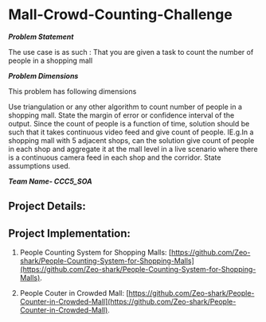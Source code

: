 # Mall-Crowd-Counting-Challenge

***Problem Statement***  

The use case is as such : That you are given a task to count the number of people in a shopping mall

***Problem Dimensions***

This problem has following dimensions

Use triangulation or any other algorithm to count number of people in a shopping mall.
State the margin of error or confidence interval of the output.
Since the count of people is a function of time, solution should be such that it takes continuous video feed and give count of people.
IE.g.In a shopping mall with 5 adjacent shops, can the solution give count of people in each shop and aggregate it at the mall level in a live scenario where there is a continuous camera feed in each shop and the corridor.
State assumptions used.

***Team Name- CCC5_SOA***

## Project Details:

## Project Implementation:
1. People Counting System for Shopping Malls: [https://github.com/Zeo-shark/People-Counting-System-for-Shopping-Malls](https://github.com/Zeo-shark/People-Counting-System-for-Shopping-Malls).  

3. People Couter in Crowded Mall: [https://github.com/Zeo-shark/People-Counter-in-Crowded-Mall](https://github.com/Zeo-shark/People-Counter-in-Crowded-Mall).  
